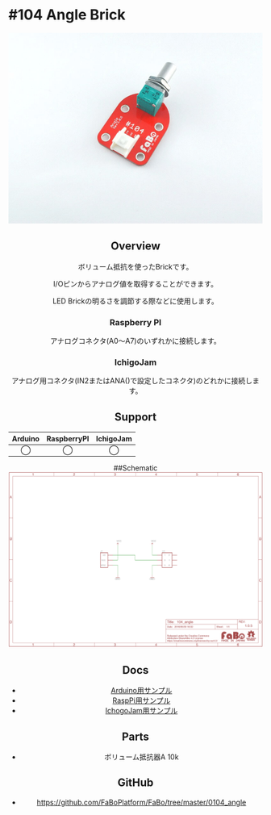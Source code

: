 # #104 Angle Brick

<center>

![](./img/104_angle.jpg)
<!--COLORME-->

## Overview
ボリューム抵抗を使ったBrickです。

I/Oピンからアナログ値を取得することができます。

LED Brickの明るさを調節する際などに使用します。

### Raspberry PI
アナログコネクタ(A0〜A7)のいずれかに接続します。

### IchigoJam
アナログ用コネクタ(IN2またはANA()で設定したコネクタ)のどれかに接続します。

## Support
|Arduino|RaspberryPI|IchigoJam|
|:--:|:--:|:--:|
|◯|◯|◯|

##Schematic
![](./img/104_angle_sch.png)

## Docs

* [Arduino用サンプル](http://docs.fabo.io/fabo/arduino/brick_analog/104_brick_analog_angle.html)
* [RaspPi用サンプル](http://docs.fabo.io/fabo/rasppi/brick_analog/104_brick_analog_angle.html)
* [IchogoJam用サンプル](http://docs.fabo.io/fabo/ichigojam/brick_analog/104_brick_analog_angle.html)

## Parts
- ボリューム抵抗器A 10k

## GitHub
- https://github.com/FaBoPlatform/FaBo/tree/master/0104_angle
